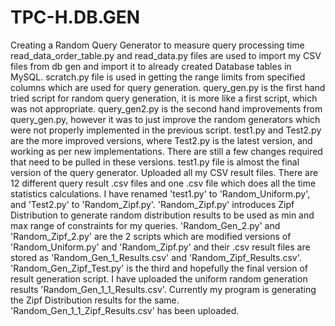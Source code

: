 # TPC-H.DB.GEN
Creating a Random Query Generator to measure query processing time 
read_data_order_table.py and read_data.py files are used to import my CSV files from db gen and import it to already created Database tables in MySQL.
scratch.py file is used in getting the range limits from specified columns which are used for query generation.
query_gen.py is the first hand tried script for random query generation, it is more like a first script, which was not appropriate.
query_gen2.py is the second hand improvements from query_gen.py, however it was to just improve the random generators which were not properly implemented in the previous script.
test1.py and Test2.py are the more improved versions, where Test2.py is the latest version, and working as per new implementations. There are still a few changes required that need to be pulled in these versions.
test1.py file is almost the final version of the query generator. 
Uploaded all my CSV result files. There are 12 different query result .csv files and one .csv file which does all the time statistics calculations. 
I have renamed 'test1.py' to 'Random_Uniform.py', and 'Test2.py' to 'Random_Zipf.py'.
'Random_Zipf.py' introduces Zipf Distribution to generate random distribution results to be used as min and max range of constraints for my queries.
'Random_Gen_2.py' and 'Random_Zipf_2.py' are the 2 scripts which are modified versions of 'Random_Uniform.py' and 'Random_Zipf.py' and their .csv result files are stored as 'Random_Gen_1_Results.csv' and 'Random_Zipf_Results.csv'. 
'Random_Gen_Zipf_Test.py' is the third and hopefully the final version of result generation script. I have uploaded the uniform random generation results 'Random_Gen_1_1_Results.csv'. Currently my program is generating the Zipf Distribution results for the same. 
'Random_Gen_1_1_Zipf_Results.csv' has been uploaded. 
